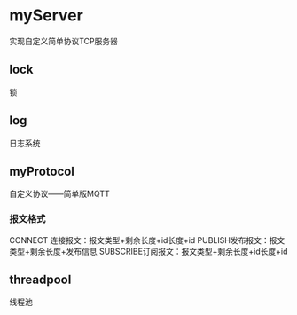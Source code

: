 # myServer
实现自定义简单协议TCP服务器
## lock
锁
## log
日志系统
## myProtocol
自定义协议——简单版MQTT
### 报文格式
CONNECT 连接报文：报文类型+剩余长度+id长度+id
PUBLISH发布报文：报文类型+剩余长度+发布信息
SUBSCRIBE订阅报文：报文类型+剩余长度+id长度+id
## threadpool
线程池

